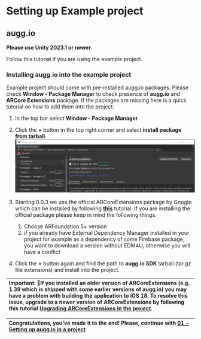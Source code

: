 # **Setting up Example project**

## augg.io

**Please use Unity 2023.1 or newer.**

Follow this tutorial if you are using the example project.

### Installing augg.io into the example project

Example project should come with pre-installed augg.io packages. Please check **Window \- Package Manager** to check presence of **augg.io** and **ARCore Extensions** package. If the packages are missing here is a quick tutorial on how to add them into the project.

1. In the top bar select **Window \- Package Manager**

2. Click the **\+** button in the top right corner and select **install package from tarball**.![](images/img_example_project/image2.png)

3. Starting 0.0.3 we use the official ARCoreExtensions package by Google which can be installed by following [**this**](https://developers.google.com/ar/develop/unity-arf/getting-started-extensions?ar_foundations_version=4#install_arcore) tutorial. If you are installing the official package please keep in mind the following things.

   1. Choose ARFoundation 5+ version   
   2. if you already have External Dependency Manager installed in your project for example as a dependency of some Firebase package, you want to download a version without EDM4U, otherwise you will have a conflict  
4. Click the **\+** button again and find the path to **augg.io SDK** tarball (tar.gz file extensions) and install into the project.

   

| Important: If you installed an older version of ARCoreExtensions (e.g. 1.39 which is shipped with some earlier versions of augg.io) you may have a problem with building the application to iOS 18\. To resolve this issue, upgrade to a newer version of ARCoreExtensions by following this tutorial [Upgrading ARCoreExtensions in the project](https://github.com/augg-io/documentation/blob/main/Upgrading_ARCoreExtensions_in_the_project.md). |
| :---- |

| Congratulations, you’ve made it to the end\! Please, continue with [01 - Setting up augg.io in a project](https://github.com/augg-io/documentation/blob/main/01_setting_up_auggio_in_a_project.md) |
| :---- |
